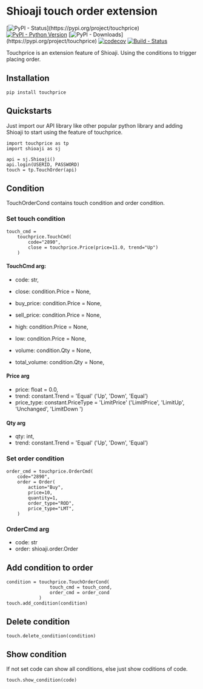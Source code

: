 # Shioaji touch order extension

[![PyPI - Status](https://img.shields.io/pypi/v/touchprice.svg?)](https://pypi.org/project/touchprice)
[![PyPI - Python Version](https://img.shields.io/pypi/pyversions/touchprice.svg)]()
[![PyPI - Downloads](https://img.shields.io/pypi/dm/touchprice.svg?)](https://pypi.org/project/touchprice)
[![codecov](https://codecov.io/gh/SsallyLin/touchprice/branch/master/graph/badge.svg)](https://codecov.io/gh/SsallyLin/touchprice)
[![Build - Status](https://img.shields.io/github/workflow/status/SsallyLin/touchprice/Deploy)]()


Touchprice is an extension feature of Shioaji. Using the conditions to trigger placing order.

## Installation

    pip install touchprice

## Quickstarts
Just import our API library like other popular python library and adding Shioaji to start using the feature of touchprice.
``` 
import touchprice as tp
import shioaji as sj

api = sj.Shioaji()
api.login(USERID, PASSWORD)
touch = tp.TouchOrder(api)
```   
## Condition
TouchOrderCond contains touch condition and order condition. 

### Set touch condition
```
touch_cmd = 
    touchprice.TouchCmd(
        code="2890", 
        close = touchprice.Price(price=11.0, trend="Up")
    )
```
#### TouchCmd arg:
* code: str,

* close: condition.Price = None,
* buy_price: condition.Price = None,
* sell_price: condition.Price = None,
* high: condition.Price = None,
* low: condition.Price = None,
* volume: condition.Qty = None,
* total_volume: condition.Qty = None,



#### Price arg
* price: float = 0.0,
* trend: constant.Trend = 'Equal' ('Up', 'Down', 'Equal')
* price_type: constant.PriceType = 'LimitPrice' ('LimitPrice', 'LimitUp', 'Unchanged', 'LimitDown ')

#### Qty arg
* qty: int,
* trend: constant.Trend = 'Equal' ('Up', 'Down', 'Equal')




### Set order condition
```
order_cmd = touchprice.OrderCmd(
    code="2890",
    order = Order(
        action="Buy",
        price=10,
        quantity=1,
        order_type="ROD",
        price_type="LMT",
    )

```
### OrderCmd arg
* code: str
* order: shioaji.order.Order




## Add condition to order    
```
condition = touchprice.TouchOrderCond(
                touch_cmd = touch_cond, 
                order_cmd = order_cond
            )
touch.add_condition(condition)
``` 
    

## Delete condition
    touch.delete_condition(condition)

## Show condition
If not set code can show all conditions, else just show coditions of code. 
``` 
touch.show_condition(code)
``` 
